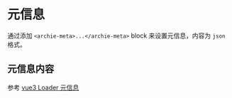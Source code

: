# 元信息

通过添加 `<archie-meta>...</archie-meta>` block 来设置元信息，内容为 `json` 格式。

## 元信息内容

参考 [vue3 Loader 元信息](/loader/vue/Meta)